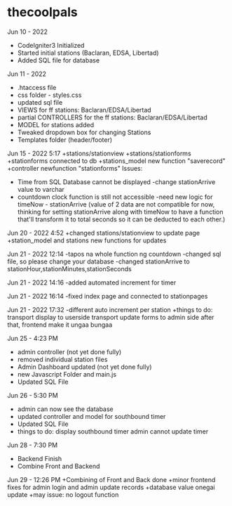 # thecoolpals

Jun 10 - 2022
+ CodeIgniter3 Initialized
+ Started initial stations (Baclaran, EDSA, Libertad)
+ Added SQL file for database

Jun 11 - 2022
+ .htaccess file
+ css folder - styles.css
+ updated sql file
+ VIEWS for ff stations: Baclaran/EDSA/Libertad
+ partial CONTROLLERS for the ff stations: Baclaran/EDSA/Libertad 
+ MODEL for stations added
+ Tweaked dropdown box for changing Stations
+ Templates folder (header/footer)

Jun 15 - 2022 5:17 
+stations/stationview
+stations/stationforms
+stationforms connected to db
+stations_model new function "saverecord"
+controller newfunction "stationforms"
Issues:
- Time from SQL Database cannot be displayed
-change stationArrive value to varchar
- countdown clock function is still not accessible
-need new logic for timeNow - stationArrive (value of 2 data are not compatible for now, thinking for setting  stationArrive along with timeNow to have a function that'll transform it to total seconds so it can be deducted to each other.)

Jun 20 - 2022 4:52
+changed stations/stationview to update page
+station_model and stations new functions for updates


Jun 21 - 2022 12:14
-tapos na whole function ng countdown
-changed sql file, so please change your database
-changed stationArrive to stationHour,stationMinutes,stationSeconds

Jun 21 - 2022 14:16 
-added automated increment for timer

Jun 21 - 2022 16:14
-fixed index page and connected to stationpages

Jun 21 - 2022 17:32
-different auto increment per station
+things to do: 
            transport display to userside
            transport update forms to admin side
            after that, frontend make it ungaa bungaa

Jun 25 - 4:23 PM
+ admin controller (not yet done fully)
+ removed individual station files
+ Admin Dashboard updated (not yet done fully)
+ new Javascript Folder and main.js
+ Updated SQL File

Jun 26 - 5:30 PM
+ admin can now see the database
+ updated controller and model for southbound timer
+ Updated SQL File
+ things to do:
	display southbound timer
	admin cannot update timer

Jun 28 - 7:30 PM
+ Backend Finish
+ Combine Front and Backend

Jun 29 - 12:26 PM
+Combining of Front and Back done
+minor frontend fixes for admin login and admin update records
+database value onegai update
+may issue: no logout function 